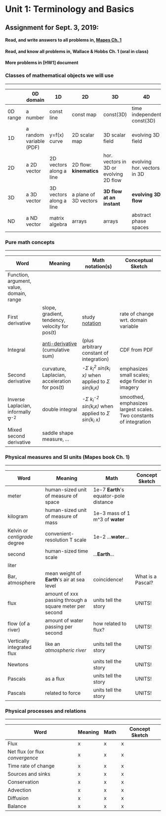 # Unit 1: Terminology and Basics
## Assignment for Sept. 3, 2019:
#### Read, and write answers to all problems in, [Mapes Ch. 1](https://github.com/brianmapes/ConvectionShortCourse) 
#### Read, and know all problems in, Wallace & Hobbs Ch. 1 (oral in class)
#### More problems in [HW1] document 

### Classes of mathematical objects we will use 
------------------------
|  | 0D domain | 1D | 2D | 3D | 4D |
|---|---|---|---|---|---|
|0D range |a number|const line|const map|const(3D)|time independent const(3D)|
|1D  |a random variable (PDF)| y=f(x) curve | 2D scalar map| 3D scalar field | evolving 3D field|
|2D  |a 2D vector|2D vectors along a line|2D flow: **kinematics**|hor. vectors in 3D or evolving 2D flow|evolving hor. vectors in 3D|
|3D  |a 3D vector|3D vectors along a line|a plane of 3D vectors| **3D flow at an instant** | **evolving 3D flow**|
|ND  |a ND vector|matrix algebra|arrays|arrays|abstract phase spaces|


### Pure math concepts 
------------------------
| Word | Meaning | Math notation(s) | Conceptual Sketch |
|---|---|---|---|
|Function, argument, value, domain, range ||||
|First derivative|slope, gradient, tendency, velocity for pos(t)|study [notation](https://en.wikipedia.org/wiki/Notation_for_differentiation) |rate of change wrt. domain variable|
|Integral|[anti-derivative](https://en.wikipedia.org/wiki/Fundamental_theorem_of_calculus) (cumulative sum)|(plus arbitrary constant of integration)|CDF from PDF|
|Second derivative |curvature, Laplacian, acceleration for pos(t)|*-Σ k<sub>i</sub><sup>2</sup> sin(k<sub>i</sub> x)* when applied to *Σ sin(k<sub>i</sub>x)*|emphasizes small scales; edge finder in imagery|
|Inverse Laplacian, informally ∇<sup>-2</sup>|double integral|*-Σ k<sub>i</sub><sup>-2</sup> sin(k<sub>i</sub>x)* when applied to *Σ sin(k<sub>i</sub> x)*|smoothed, emphasizes largest scales. Two constants of integration|
|Mixed second derivative |saddle shape measure, ...|||

### Physical measures and SI units (Mapes book Ch. 1) 
------------------------
| Word | Meaning | Math | Concept Sketch |
|---|---|---|---|
|meter|human-sized unit of measure of space|1e-7 **Earth**'s equator-pole distance||
|kilogram|human-sized unit of measure of mass|1e-3 mass of 1 m^3 of **water**||
|Kelvin or *centigrade* degree|convenient-resolution T scale|1e-2 ...**water**...||
|second|human-sized time scale|...**Earth**...||
|liter|||
|Bar, atmosphere|mean weight of **Earth**'s air at sea level| coincidence! |What is a Pascal?|
|flux|amount of xxx passing through a square meter per second| units tell the story| UNITS! |
|flow (of a river)|amount of water passing per second| how related to flux?| UNITS! |
|Vertically integrated flux|like an *atmospheric river* | units tell the story | UNITS! |
|Newtons|| units tell the story | UNITS! |
|Pascals|as a flux| units tell the story | UNITS! |
|Pascals|related to force| units tell the story | UNITS! |

### Physical processes and relations
------------------------
| Word | Meaning | Math | Concept Sketch |
|---|---|---|---|
|Flux|x|x|x|
|Net flux (or flux *convergence* |x|x|x|
|Time rate of change |x|x|x|
|Sources and sinks |x|x|x|
|Conservation|x|x|x|
|Advection|x|x|x|
|Diffusion|x|x|x|
|Balance|x|x|x|


